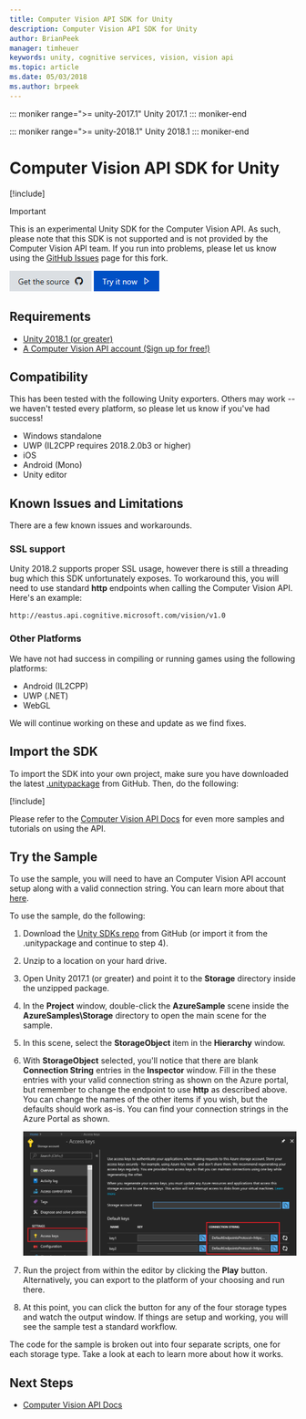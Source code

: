 ```yaml
---
title: Computer Vision API SDK for Unity
description: Computer Vision API SDK for Unity
author: BrianPeek
manager: timheuer
keywords: unity, cognitive services, vision, vision api
ms.topic: article
ms.date: 05/03/2018
ms.author: brpeek
---
```


::: moniker range=">= unity-2017.1"
Unity 2017.1
::: moniker-end

::: moniker range=">= unity-2018.1"
Unity 2018.1
::: moniker-end

# Computer Vision API SDK for Unity

[!include[](../../includes/header.md)]

> [!IMPORTANT]
> This is an experimental Unity SDK for the Computer Vision API.  As such, please note that this SDK is not supported and is not provided by the Computer Vision API team.  If you run into problems, please let us know using the [GitHub Issues](https://github.com/BrianPeek/azure-storage-net/issues) page for this fork.

[![Get the source](../../media/buttons/source2.png)](https://github.com/BrianPeek/azure-storage-net/tree/gamedev)
[![Try it now](../../media/buttons/try2.png)](https://aka.ms/azstorage-unitysdk)

## Requirements

* [Unity 2018.1 (or greater)](https://unity3d.com/)
* [A Computer Vision API account (Sign up for free!)](https://aka.ms/azfreegamedev)

## Compatibility

This has been tested with the following Unity exporters.  Others may work -- we haven't tested every platform, so please let us know if you've had success!

* Windows standalone
* UWP (IL2CPP requires 2018.2.0b3 or higher)
* iOS
* Android (Mono)
* Unity editor

## Known Issues and Limitations

There are a few known issues and workarounds.

### SSL support

Unity 2018.2 supports proper SSL usage, however there is still a threading bug which this SDK unfortunately exposes.  To workaround this, you will need to use standard **http** endpoints when calling the Computer Vision API.  Here's an example:

```text
http://eastus.api.cognitive.microsoft.com/vision/v1.0
```

### Other Platforms

We have not had success in compiling or running games using the following platforms:

* Android (IL2CPP)
* UWP (.NET)
* WebGL

We will continue working on these and update as we find fixes.

## Import the SDK

To import the SDK into your own project, make sure you have downloaded the latest [.unitypackage](https://aka.ms/azstorage-unitysdk) from GitHub.  Then, do the following:

[!include[](include/unity-import.md)]

Please refer to the [Computer Vision API Docs](https://aka.ms/azstoragedocsgamedev) for even more samples and tutorials on using the API.

## Try the Sample

To use the sample, you will need to have an Computer Vision API account setup along with a valid connection string.  You can learn more about that [here](https://docs.microsoft.com/en-us/azure/storage/common/storage-create-storage-account).

To use the sample, do the following:

1. Download the [Unity SDKs repo](https://github.com/BrianPeek/AzureSDKs-Unity) from GitHub (or import it from the .unitypackage and continue to step 4).

1. Unzip to a location on your hard drive.

1. Open Unity 2017.1 (or greater) and point it to the **Storage** directory inside the unzipped package.

1. In the **Project** window, double-click the **AzureSample** scene inside the **AzureSamples\Storage** directory to open the main scene for the sample.

1. In this scene, select the **StorageObject** item in the **Hierarchy** window.

1. With **StorageObject** selected, you'll notice that there are blank **Connection String** entries in the **Inspector** window.  Fill in the these entries with your valid connection string as shown on the Azure portal, but remember to change the endpoint to use **http** as described above.  You can change the names of the other items if you wish, but the defaults should work as-is. You can find your connection strings in the Azure Portal as shown.

   ![Computer Vision API Keys in Azure Porta](../media/storage-keys.png)

1. Run the project from within the editor by clicking the **Play** button.  Alternatively, you can export to the platform of your choosing and run there.

1. At this point, you can click the button for any of the four storage types and watch the output window.  If things are setup and working, you will see the sample test a standard workflow.

The code for the sample is broken out into four separate scripts, one for each storage type.  Take a look at each to learn more about how it works.

## Next Steps

* [Computer Vision API Docs](https://aka.ms/azstoragedocsgamedev)
